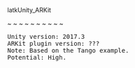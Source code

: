 latkUnity_ARKit

~ ~ ~ ~ ~ ~ ~ ~ ~ ~
<pre>
Unity version: 2017.3
ARKit plugin version: ???
Note: Based on the Tango example.
Potential: High.
</pre>

